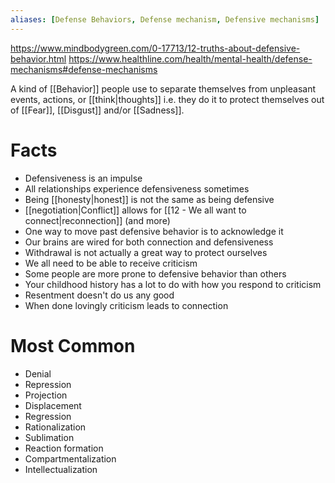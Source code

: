 ```yaml
---
aliases: [Defense Behaviors, Defense mechanism, Defensive mechanisms]
---
```


https://www.mindbodygreen.com/0-17713/12-truths-about-defensive-behavior.html
https://www.healthline.com/health/mental-health/defense-mechanisms#defense-mechanisms

A kind of [[Behavior]] people use to separate themselves from unpleasant events, actions, or [[think|thoughts]] i.e. they do it to protect themselves out of [[Fear]], [[Disgust]] and/or [[Sadness]].

# Facts

- Defensiveness is an impulse
- All relationships experience defensiveness sometimes
- Being [[honesty|honest]] is not the same as being defensive
- [[negotiation|Conflict]] allows for [[12 - We all want to connect|reconnection]] (and more)
- One way to move past defensive behavior is to acknowledge it[]()
- Our brains are wired for both connection and defensiveness
-  Withdrawal is not actually a great way to protect ourselves
- We all need to be able to receive criticism
- Some people are more prone to defensive behavior than others
- Your childhood history has a lot to do with how you respond to criticism
- Resentment doesn't do us any good
- When done lovingly criticism leads to connection

# Most Common

- Denial
- Repression
- Projection
- Displacement
- Regression
- Rationalization
- Sublimation
- Reaction formation
- Compartmentalization
- Intellectualization